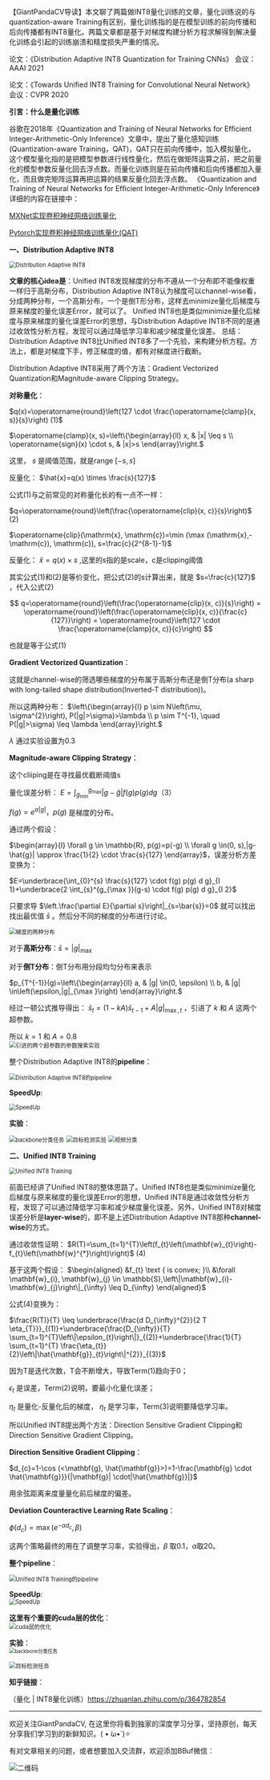 【GiantPandaCV导读】本文聊了两篇做INT8量化训练的文章，量化训练说的与quantization-aware Training有区别，量化训练指的是在模型训练的前向传播和后向传播都有INT8量化。两篇文章都是基于对梯度构建分析方程求解得到解决量化训练会引起的训练崩溃和精度损失严重的情况。   

论文：《Distribution Adaptive INT8 Quantization for Training CNNs》
会议：AAAI 2021

论文：《Towards Unified INT8 Training for Convolutional Neural Network》
会议：CVPR 2020



**引言：什么是量化训练**

谷歌在2018年《Quantization and Training of Neural Networks for Efﬁcient Integer-Arithmetic-Only Inference》文章中，提出了量化感知训练(Quantization-aware Training，QAT)，QAT只在前向传播中，加入模拟量化，这个模型量化指的是把模型参数进行线性量化，然后在做矩阵运算之前，把之前量化的模型参数反量化回去浮点数。而量化训练则是在前向传播和后向传播都加入量化，而且做完矩阵运算再把运算的结果反量化回去浮点数。
《Quantization and Training of Neural Networks for Efﬁcient Integer-Arithmetic-Only Inference》详细的内容在链接中：

[MXNet实现卷积神经网络训练量化 ](https://mp.weixin.qq.com/s/4MgJ5q6LHpnax1O3D4OEOQ)    

[Pytorch实现卷积神经网络训练量化(QAT)](https://mp.weixin.qq.com/s/_3iJCO4gQz7mWcW7G8kimQ)   

**一、Distribution Adaptive INT8**

<img src="https://img-blog.csdnimg.cn/20210414232016397.jpg?x-oss-process=image/watermark,type_ZmFuZ3poZW5naGVpdGk,shadow_10,text_aHR0cHM6Ly9ibG9nLmNzZG4ubmV0L3dlaXhpbl80NDcyODk1OA==,size_16,color_FFFFFF,t_70" alt="Distribution Adaptive INT8" style="zoom:80%;" />   

**文章的核心idea是**：Unified INT8发现梯度的分布不遵从一个分布即不能像权重一样归于高斯分布，Distribution Adaptive INT8认为梯度可以channel-wise看，分成两种分布，一个高斯分布，一个是倒T形分布，这样去minimize量化后梯度与原来梯度的量化误差Error，就可以了。
Unified INT8也是类似minimize量化后梯度与原来梯度的量化误差Error的思想，与Distribution Adaptive INT8不同的是通过收敛性分析方程，发现可以通过降低学习率和减少梯度量化误差。
总结：Distribution Adaptive INT8比Unified INT8多了一个先验，来构建分析方程。方法上，都是对梯度下手，修正梯度的值，都有对梯度进行截断。  

Distribution Adaptive INT8采用了两个方法：Gradient Vectorized Quantization和Magnitude-aware Clipping Strategy。   

**对称量化**：   

$q(x)=\operatorname{round}\left(127 \cdot \frac{\operatorname{clamp}(x, s)}{s}\right) (1)$         

$\operatorname{clamp}(x, s)=\left\{\begin{array}{ll} x, & |x| \leq s \\ \operatorname{sign}(x) \cdot s, & |x|>s \end{array}\right.$     

这里， $s$ 是阈值范围，就是range $[-s, s]$    

反量化： $\hat{x}=q(x) \times \frac{s}{127}$     

公式(1)与之前常见的对称量化长的有一点不一样：  

$q=\operatorname{round}\left(\frac{\operatorname{clip}(x, c)}{s}\right)$ (2)  

$\operatorname{clip}(\mathrm{x}, \mathrm{c})=\min (\max (\mathrm{x},-\mathrm{c}), \mathrm{c}), s=\frac{c}{2^{8-1}-1}$     

反量化： $\hat{x}=q(x) \times s$ ,这里的s指的是scale，c是clipping阈值   

其实公式(1)和(2)是等价变化，把公式(2)的s计算出来，就是 $s=\frac{c}{127}$ ，代入公式(2) 

$$
q=\operatorname{round}\left(\frac{\operatorname{clip}(x, c)}{s}\right) = \operatorname{round}\left(\frac{\operatorname{clip}(x, c)}{\frac{c}{127}}\right) = \operatorname{round}\left(127 \cdot \frac{\operatorname{clamp}(x, c)}{c}\right)
$$

也就是等于公式(1)   

**Gradient Vectorized Quantization**：

这就是channel-wise的筛选哪些梯度的分布属于高斯分布还是倒T分布(a sharp with long-tailed shape distribution(Inverted-T distribution))。

所以这两种分布： $\left\{\begin{array}{l} p \sim N\left(\mu, \sigma^{2}\right), P(|g|>\sigma)>\lambda \\ p \sim T^{-1}, \quad P(|g|>\sigma) \leq \lambda \end{array}\right.$    

$\lambda$ 通过实验设置为0.3      

**Magnitude-aware Clipping Strategy**：   

这个cliiping是在寻找最优截断阈值s   

量化误差分析： $E=\int_{g_{\min }}^{g_{\max }}|g-\hat{g}| f(g) p(g) d g$（3）  

$f(g)=e^{\alpha|g|}，p(g)$ 是梯度的分布。      

通过两个假设：

 $\begin{array}{l} \forall g \in \mathbb{R}, p(g)=p(-g) \\ \forall g \in(0, s),|g-\hat{g}| \approx \frac{1}{2} \cdot \frac{s}{127} \end{array}$，误差分析方差变换为：   

$E=\underbrace{\int_{0}^{s} \frac{s}{127} \cdot f(g) p(g) d g}_{I 1}+\underbrace{2 \int_{s}^{g_{\max }}(g-s) \cdot f(g) p(g) d g}_{I 2}$     

只要求导 $\left.\frac{\partial E}{\partial s}\right|_{s=\bar{s}}=0$ 就可以找出找出最优值 $\bar{s}$ 。然后分不同的梯度的分布进行讨论。   

<img src="https://img-blog.csdnimg.cn/2021041423201268.jpg?x-oss-process=image/watermark,type_ZmFuZ3poZW5naGVpdGk,shadow_10,text_aHR0cHM6Ly9ibG9nLmNzZG4ubmV0L3dlaXhpbl80NDcyODk1OA==,size_16,color_FFFFFF,t_70" alt="梯度的两种分布" style="zoom:80%;" /> 

对于**高斯分布**：$\bar{s}=|g|_{\max }$      

对于**倒T分布**：倒T分布用分段均匀分布来表示   

$p_{T^{-1}}(g)=\left\{\begin{array}{ll} a, & |g| \in(0, \epsilon) \\ b, & |g| \in\left(\epsilon,|g|_{\max }\right) \end{array}\right.$     

经过一顿公式推导得出： $\bar{s}_{t}=(1-k A) \bar{s}_{t-1}+A|g|_{\max , t}$ ，引进了 $k$ 和 $A$ 这两个超参数。    

所以 $k=1$ 和 $A=0.8$    
<img src="https://img-blog.csdnimg.cn/20210414231449355.jpg" alt="引进的两个超参数的参数搜索实验" style="zoom:80%;" />

整个Distribution Adaptive INT8的**pipeline**：   

<img src="https://img-blog.csdnimg.cn/20210414231605596.jpg?x-oss-process=image/watermark,type_ZmFuZ3poZW5naGVpdGk,shadow_10,text_aHR0cHM6Ly9ibG9nLmNzZG4ubmV0L3dlaXhpbl80NDcyODk1OA==,size_16,color_FFFFFF,t_70" alt="Distribution Adaptive INT8的pipeline" style="zoom:80%;" />

**SpeedUp**:   

<img src="https://img-blog.csdnimg.cn/20210414231712850.jpg?x-oss-process=image/watermark,type_ZmFuZ3poZW5naGVpdGk,shadow_10,text_aHR0cHM6Ly9ibG9nLmNzZG4ubmV0L3dlaXhpbl80NDcyODk1OA==,size_16,color_FFFFFF,t_70" alt="SpeedUp" style="zoom:80%;" />   

**实验**：   

<img src="https://img-blog.csdnimg.cn/20210414231720266.jpg?x-oss-process=image/watermark,type_ZmFuZ3poZW5naGVpdGk,shadow_10,text_aHR0cHM6Ly9ibG9nLmNzZG4ubmV0L3dlaXhpbl80NDcyODk1OA==,size_16,color_FFFFFF,t_70" alt="backbone分类任务" style="zoom:80%;" />     

<img src="https://img-blog.csdnimg.cn/20210414231734895.jpg?x-oss-process=image/watermark,type_ZmFuZ3poZW5naGVpdGk,shadow_10,text_aHR0cHM6Ly9ibG9nLmNzZG4ubmV0L3dlaXhpbl80NDcyODk1OA==,size_16,color_FFFFFF,t_70" alt="目标检测实验" style="zoom:80%;" />    

<img src="https://img-blog.csdnimg.cn/20210414231742504.jpg?x-oss-process=image/watermark,type_ZmFuZ3poZW5naGVpdGk,shadow_10,text_aHR0cHM6Ly9ibG9nLmNzZG4ubmV0L3dlaXhpbl80NDcyODk1OA==,size_16,color_FFFFFF,t_70" alt="视频分类" style="zoom:80%;" />    



**二、Unified INT8 Training**     

<img src="https://img-blog.csdnimg.cn/2021041423193372.jpg?x-oss-process=image/watermark,type_ZmFuZ3poZW5naGVpdGk,shadow_10,text_aHR0cHM6Ly9ibG9nLmNzZG4ubmV0L3dlaXhpbl80NDcyODk1OA==,size_16,color_FFFFFF,t_70" alt="Unified INT8 Training" style="zoom:80%;" />     

前面已经讲了Unified INT8的整体思路了。Unified INT8也是类似minimize量化后梯度与原来梯度的量化误差Error的思想，Unified INT8是通过收敛性分析方程，发现了可以通过降低学习率和减少梯度量化误差。另外，Unified INT8对梯度误差分析是**layer-wise**的，即不是上述Distribution Adaptive INT8那种**channel-wise**的方式。 

通过收敛性证明： $R(T)=\sum_{t=1}^{T}\left(f_{t}\left(\mathbf{w}_{t}\right)-f_{t}\left(\mathbf{w}^{*}\right)\right)$ (4)  

基于这两个假设： $\begin{aligned} &f_{t} \text { is convex; }\\ &\forall \mathbf{w}_{i}, \mathbf{w}_{j} \in \mathbb{S},\left\|\mathbf{w}_{i}-\mathbf{w}_{j}\right\|_{\infty} \leq D_{\infty} \end{aligned}$  

公式(4)变换为：   

 $\frac{R(T)}{T} \leq \underbrace{\frac{d D_{\infty}^{2}}{2 T \eta_{T}}}_{(1)}+\underbrace{\frac{D_{\infty}}{T} \sum_{t=1}^{T}\left\|\epsilon_{t}\right\|}_{(2)}+\underbrace{\frac{1}{T} \sum_{t=1}^{T} \frac{\eta_{t}}{2}\left\|\hat{\mathbf{g}}_{t}\right\|^{2}}_{(3)}$  

因为T是迭代次数，T会不断增大，导致Term(1)趋向于0；       

$\epsilon_{t}$ 是误差，Term(2)说明，要最小化量化误差；       

$\eta_{t}$ 是量化-反量化后的梯度， $\eta_{t}$ 是学习率，Term(3)说明要降低学习率。    

所以Unified INT8提出两个方法：Direction Sensitive Gradient Clipping和Direction Sensitive Gradient Clipping。     

**Direction Sensitive Gradient Clipping**：    

$d_{c}=1-\cos (<\mathbf{g}, \hat{\mathbf{g}}>)=1-\frac{\mathbf{g} \cdot \hat{\mathbf{g}}}{|\mathbf{g}| \cdot|\hat{\mathbf{g}}|}$       

用余弦距离来度量量化前后梯度的偏差。

**Deviation Counteractive Learning Rate Scaling**：    

$\phi\left(d_{c}\right)=\max \left(e^{-\alpha d_{c}}, \beta\right)$     

这两个策略最终的用在了调整学习率，实验得出，$\beta$ 取0.1，$\alpha$取20。

**整个pipeline**：   

<img src="https://img-blog.csdnimg.cn/20210414232146594.jpg?x-oss-process=image/watermark,type_ZmFuZ3poZW5naGVpdGk,shadow_10,text_aHR0cHM6Ly9ibG9nLmNzZG4ubmV0L3dlaXhpbl80NDcyODk1OA==,size_16,color_FFFFFF,t_70" alt="Unified INT8 Training的pipeline" style="zoom:80%;" />

**SpeedUp**:   
<img src="https://img-blog.csdnimg.cn/20210414231957465.jpg?x-oss-process=image/watermark,type_ZmFuZ3poZW5naGVpdGk,shadow_10,text_aHR0cHM6Ly9ibG9nLmNzZG4ubmV0L3dlaXhpbl80NDcyODk1OA==,size_16,color_FFFFFF,t_70" alt="SpeedUp" style="zoom:80%;" />   

**这里有个重要的cuda层的优化**：  
<img src="https://img-blog.csdnimg.cn/20210414231953365.jpg?x-oss-process=image/watermark,type_ZmFuZ3poZW5naGVpdGk,shadow_10,text_aHR0cHM6Ly9ibG9nLmNzZG4ubmV0L3dlaXhpbl80NDcyODk1OA==,size_16,color_FFFFFF,t_70" alt="cuda层的优化" style="zoom:80%;" />  

**实验**：   
<img src="https://img-blog.csdnimg.cn/20210414232249560.jpg?x-oss-process=image/watermark,type_ZmFuZ3poZW5naGVpdGk,shadow_10,text_aHR0cHM6Ly9ibG9nLmNzZG4ubmV0L3dlaXhpbl80NDcyODk1OA==,size_16,color_FFFFFF,t_20" alt="backbone分类任务" style="zoom:70%;" />  

<img src="https://img-blog.csdnimg.cn/20210414232254271.jpg?x-oss-process=image/watermark,type_ZmFuZ3poZW5naGVpdGk,shadow_10,text_aHR0cHM6Ly9ibG9nLmNzZG4ubmV0L3dlaXhpbl80NDcyODk1OA==,size_16,color_FFFFFF,t_70" alt="目标检测任务" style="zoom:80%;" />   

**知乎链接**：

（量化 | INT8量化训练）https://zhuanlan.zhihu.com/p/364782854

-----------------------------------------------------------------------------------------------

欢迎关注GiantPandaCV, 在这里你将看到独家的深度学习分享，坚持原创，每天分享我们学习到的新鲜知识。( • ̀ω•́ )✧

有对文章相关的问题，或者想要加入交流群，欢迎添加BBuf微信：

![二维码](https://img-blog.csdnimg.cn/20200110234905879.png?x-oss-process=image/watermark,type_ZmFuZ3poZW5naGVpdGk,shadow_10,text_aHR0cHM6Ly9ibG9nLmNzZG4ubmV0L2p1c3Rfc29ydA==,size_16,color_FFFFFF,t_70)